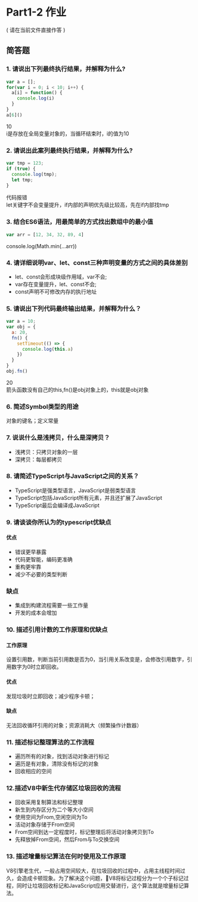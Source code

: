 # Part1-2 作业

( 请在当前文件直接作答 )

## 简答题

### 1. 请说出下列最终执行结果，并解释为什么?

```javascript
var a = [];
for(var i = 0; i < 10; i++) {
  a[i] = function() {
    console.log(i)
  }
}
a[6]()
```
10  
i是存放在全局变量对象的，当循环结束时，i的值为10
　
### 2. 请说出此案列最终执行结果，并解释为什么?

```javascript
var tmp = 123;
if (true) {
  console.log(tmp);
  let tmp;
}
```
代码报错  
let关键字不会变量提升，if内部的声明优先级比较高，先在if内部找tmp

### 3. 结合ES6语法，用最简单的方式找出数组中的最小值

```javascript
var arr = [12, 34, 32, 89, 4]
```
console.log(Math.min(...arr))

### 4. 请详细说明var、let、const三种声明变量的方式之间的具体差别

- let、const会形成块级作用域，var不会;
- var存在变量提升，let、const不会;
- const声明不可修改内存的执行地址

### 5. 请说出下列代码最终输出结果，并解释为什么？

```javascript
var a = 10;
var obj = {
  a: 20,
  fn() {
    setTimeout(() => {
      console.log(this.a)
    })
  }
}
obj.fn()
```
20  
箭头函数没有自己的this,fn()是obj对象上的，this就是obj对象
　
### 6. 简述Symbol类型的用途
对象的键名；定义常量
　
### 7. 说说什么是浅拷贝，什么是深拷贝？
- 浅拷贝：只拷贝对象的一层
- 深拷贝：每层都拷贝

### 8. 请简述TypeScript与JavaScript之间的关系？
- TypeScript是强类型语言，JavaScript是弱类型语言
- TypeScript包括JavaScript所有元素，并且还扩展了JavaScript
- TypeScript最后会编译成JavaScript
　

### 9. 请谈谈你所认为的typescript优缺点
#### 优点
- 错误更早暴露
- 代码更智能，编码更准确
- 重构更牢靠
- 减少不必要的类型判断
### 缺点
- 集成到构建流程需要一些工作量
- 开发的成本会增加

### 10. 描述引用计数的工作原理和优缺点
#### 工作原理
设置引用数，判断当前引用数是否为0，当引用关系改变是，会修改引用数字，引用数字为0时立即回收。
#### 优点
发现垃圾时立即回收；减少程序卡顿；
#### 缺点
无法回收循环引用的对象；资源消耗大（频繁操作计数器）
　
### 11. 描述标记整理算法的工作流程
- 遍历所有的对象，找到活动对象进行标记
- 遍历是有对象，清除没有标记的对象
- 回收相应的空间

### 12.描述V8中新生代存储区垃圾回收的流程
- 回收采用复制算法和标记整理
- 新生到内存区分为二个等大小空间
- 使用空间为From,空闲空间为To
- 活动对象存储于From空间
- From空间到达一定程度时，标记整理后将活动对象拷贝到To
- 先释放掉From空间，然后From与To交换空间

### 13. 描述增量标记算法在何时使用及工作原理
V8引擎老生代，一般占用空间较大，在垃圾回收的过程中，占用主线程时间过久，会造成卡顿现象。为了解决这个问题，V8将标记过程分为一个个子标记过程，同时让垃圾回收标记和JavaScript应用交替进行，这个算法就是增量标记算法。


　

　
